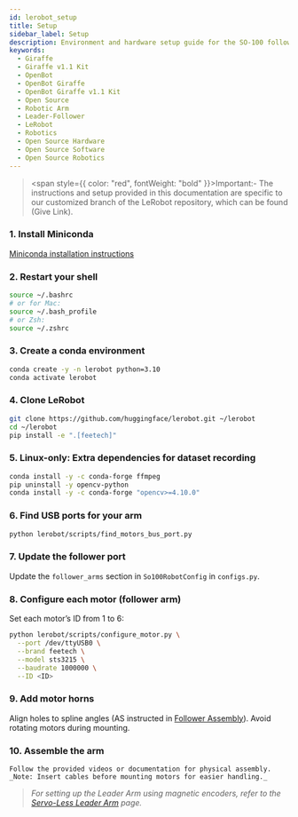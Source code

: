 ```yaml
---
id: lerobot_setup
title: Setup
sidebar_label: Setup
description: Environment and hardware setup guide for the SO-100 follower arm using LeRobot.
keywords:
  - Giraffe
  - Giraffe v1.1 Kit
  - OpenBot
  - OpenBot Giraffe
  - OpenBot Giraffe v1.1 Kit
  - Open Source
  - Robotic Arm
  - Leader-Follower
  - LeRobot
  - Robotics
  - Open Source Hardware
  - Open Source Software
  - Open Source Robotics
---
```


<!-- @format -->

> <span style={{ color: "red", fontWeight: "bold" }}>Important</span>:- The instructions and setup provided in this documentation are specific to our customized branch of the LeRobot repository, which can be found (Give Link).

### 1. **Install Miniconda**

[Miniconda installation instructions](https://docs.anaconda.com/miniconda/install/#quick-command-line-install)

### 2. **Restart your shell**

```bash
source ~/.bashrc
# or for Mac:
source ~/.bash_profile
# or Zsh:
source ~/.zshrc
```

### 3. **Create a conda environment**

```bash
conda create -y -n lerobot python=3.10
conda activate lerobot
```

### 4. **Clone LeRobot**

```bash
git clone https://github.com/huggingface/lerobot.git ~/lerobot
cd ~/lerobot
pip install -e ".[feetech]"
```

### 5. **Linux-only: Extra dependencies for dataset recording**

```bash
conda install -y -c conda-forge ffmpeg
pip uninstall -y opencv-python
conda install -y -c conda-forge "opencv>=4.10.0"
```

### 6. **Find USB ports for your arm**

```bash
python lerobot/scripts/find_motors_bus_port.py
```

### 7. **Update the follower port**

Update the `follower_arms` section in `So100RobotConfig` in `configs.py`.

### 8. **Configure each motor (follower arm)**

Set each motor’s ID from 1 to 6:

```bash
python lerobot/scripts/configure_motor.py \
  --port /dev/ttyUSB0 \
  --brand feetech \
  --model sts3215 \
  --baudrate 1000000 \
  --ID <ID>
```

### 9. **Add motor horns**

Align holes to spline angles (AS instructed in [Follower Assembly](/docs/Giraffe/Assembly/Follower/follower-assembly)). Avoid rotating motors during mounting.

### 10. **Assemble the arm**

    Follow the provided videos or documentation for physical assembly.
    _Note: Insert cables before mounting motors for easier handling._

> *For setting up the Leader Arm using magnetic encoders, refer to the [Servo-Less Leader Arm](/docs/Giraffe/Assembly/Servo-Less%20Leader/leader_overview) page.*
